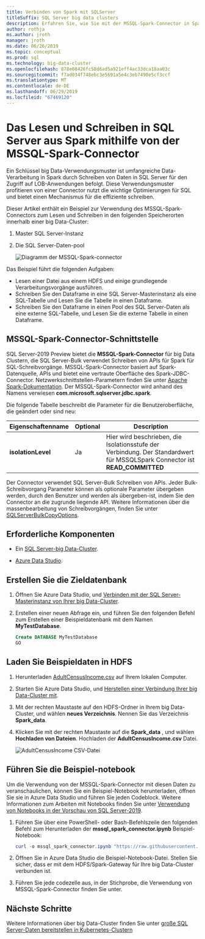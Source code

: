 ```yaml
---
title: Verbinden von Spark mit SQLServer
titleSuffix: SQL Server big data clusters
description: Erfahren Sie, wie Sie mit der MSSQL-Spark-Connector in Spark zum Lesen und Schreiben in SQL Server.
author: rothja
ms.author: jroth
manager: jroth
ms.date: 06/26/2019
ms.topic: conceptual
ms.prod: sql
ms.technology: big-data-cluster
ms.openlocfilehash: 878e08426fc58d6ad5a921eff4ac33dca18aa03c
ms.sourcegitcommit: f7ad034f748ebc3e5691a5e4c3eb7490e5cf3ccf
ms.translationtype: MT
ms.contentlocale: de-DE
ms.lasthandoff: 06/29/2019
ms.locfileid: "67469120"
---
```

# <a name="how-to-read-and-write-to-sql-server-from-spark-using-the-mssql-spark-connector"></a>Das Lesen und Schreiben in SQL Server aus Spark mithilfe von der MSSQL-Spark-Connector

Ein Schlüssel big Data-Verwendungsmuster ist umfangreiche Data-Verarbeitung in Spark durch Schreiben von Daten in SQL Server für den Zugriff auf LOB-Anwendungen befolgt. Diese Verwendungsmuster profitieren von einer Connector nutzt die wichtige Optimierungen für SQL und bietet einen Mechanismus für die effiziente schreiben.

Dieser Artikel enthält ein Beispiel zur Verwendung des MSSQL-Spark-Connectors zum Lesen und Schreiben in den folgenden Speicherorten innerhalb einer big Data-Cluster:

1. Master SQL Server-Instanz
1. Die SQL Server-Daten-pool

   ![Diagramm der MSSQL-Spark-connector](./media/spark-mssql-connector/mssql-spark-connector-diagram.png)

Das Beispiel führt die folgenden Aufgaben:

- Lesen einer Datei aus einem HDFS und einige grundlegende Verarbeitungsvorgänge ausführen.
- Schreiben Sie den Dataframe in eine SQL Server-Masterinstanz als eine SQL-Tabelle und Lesen Sie die Tabelle in einen Dataframe.
- Schreiben Sie den Dataframe in einen Pool des SQL Server-Daten als eine externe SQL-Tabelle, und Lesen Sie die externe Tabelle in einen Dataframe.

## <a name="mssql-spark-connector-interface"></a>MSSQL-Spark-Connector-Schnittstelle

SQL Server-2019 Preview bietet die **MSSQL-Spark-Connector** für big Data Clustern, die SQL Server-Bulk verwendet Schreiben von APIs für Spark für SQL-Schreibvorgänge. MSSQL-Spark-Connector basiert auf Spark-Datenquelle, APIs und bietet eine vertraute Oberfläche des Spark-JDBC-Connector. Netzwerkschnittstellen-Parametern finden Sie unter [Apache Spark-Dokumentation](http://spark.apache.org/docs/latest/sql-data-sources-jdbc.html). Der MSSQL-Spark-Connector wird anhand des Namens verwiesen **com.microsoft.sqlserver.jdbc.spark**.

Die folgende Tabelle beschreibt die Parameter für die Benutzeroberfläche, die geändert oder sind neu:

| Eigenschaftenname | Optional | Description |
|---|---|---|
| **isolationLevel** | Ja | Hier wird beschrieben, die Isolationsstufe der Verbindung. Der Standardwert für MSSQLSpark Connector ist **READ_COMMITTED** |

Der Connector verwendet SQL Server-Bulk Schreiben von APIs. Jeder Bulk-Schreibvorgang Parameter können als optionale Parameter übergeben werden, durch den Benutzer und werden als übergeben-ist, indem Sie den Connector an die zugrunde liegende API. Weitere Informationen über die massenbearbeitung von Schreibvorgängen, finden Sie unter [SQLServerBulkCopyOptions]( ../connect/jdbc/using-bulk-copy-with-the-jdbc-driver.md#sqlserverbulkcopyoptions).

## <a name="prerequisites"></a>Erforderliche Komponenten

- Ein [SQL Server-big Data-Cluster](deploy-get-started.md).

- [Azure Data Studio](https://aka.ms/azdata-insiders).

## <a name="create-the-target-database"></a>Erstellen Sie die Zieldatenbank

1. Öffnen Sie Azure Data Studio, und [Verbinden mit der SQL Server-Masterinstanz von Ihrer big Data-Cluster](connect-to-big-data-cluster.md).

1. Erstellen einer neuen Abfrage ein, und führen Sie den folgenden Befehl zum Erstellen einer Beispieldatenbank mit dem Namen **MyTestDatabase**.

   ```sql
   Create DATABASE MyTestDatabase
   GO
   ```

## <a name="load-sample-data-into-hdfs"></a>Laden Sie Beispieldaten in HDFS

1. Herunterladen [AdultCensusIncome.csv](https://amldockerdatasets.azureedge.net/AdultCensusIncome.csv) auf Ihrem lokalen Computer.

1. Starten Sie Azure Data Studio, und [Herstellen einer Verbindung Ihrer big Data-Cluster mit](connect-to-big-data-cluster.md).

1. Mit der rechten Maustaste auf den HDFS-Ordner in Ihrem big Data-Cluster, und wählen **neues Verzeichnis**. Nennen Sie das Verzeichnis **Spark_data**.

1. Klicken Sie mit der rechten Maustaste auf die **Spark_data** , und wählen **Hochladen von Dateien**. Hochladen der **AdultCensusIncome.csv** Datei.

   ![AdultCensusIncome CSV-Datei](./media/spark-mssql-connector/spark_data.png)

## <a name="run-the-sample-notebook"></a>Führen Sie die Beispiel-notebook

Um die Verwendung von der MSSQL-Spark-Connector mit diesen Daten zu veranschaulichen, können Sie ein Beispiel-Notebook herunterladen, öffnen Sie sie in Azure Data Studio und führen Sie jeden Codeblock. Weitere Informationen zum Arbeiten mit Notebooks finden Sie unter [Verwendung von Notebooks in der Vorschau von SQL Server-2019](notebooks-guidance.md).

1. Führen Sie über eine PowerShell- oder Bash-Befehlszeile den folgenden Befehl zum Herunterladen der **mssql_spark_connector.ipynb** Beispiel-Notebook:

   ```PowerShell
   curl -o mssql_spark_connector.ipynb "https://raw.githubusercontent.com/microsoft/sql-server-samples/master/samples/features/sql-big-data-cluster/spark/data-virtualization/mssql_spark_connector.ipynb"
   ```

1. Öffnen Sie in Azure Data Studio die Beispiel-Notebook-Datei. Stellen Sie sicher, dass er mit dem HDFS/Spark-Gateway für Ihre big Data-Cluster verbunden ist.

1. Führen Sie jede codezelle aus, in der Stichprobe, die Verwendung von MSSQL-Spark-Connector finden Sie unter.

## <a name="next-steps"></a>Nächste Schritte

Weitere Informationen über big Data-Cluster finden Sie unter [große SQL Server-Daten bereitstellen in Kubernetes-Clustern](deployment-guidance.md)